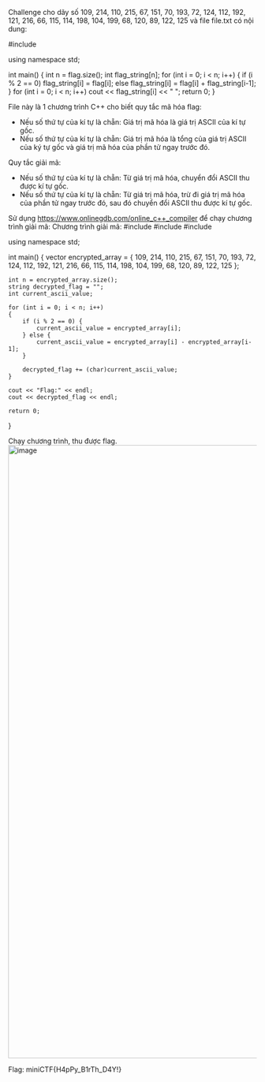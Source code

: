 Challenge cho dãy số 
109, 214, 110, 215, 67, 151, 70, 193, 72, 124, 112, 192, 121, 216, 66, 115, 114, 198, 104, 199, 68, 120, 89, 122, 125
và file file.txt có nội dung:

#include <iostream>

using namespace std;

int main()
{
    int n = flag.size();
    int flag_string[n];
    for (int i = 0; i < n; i++)
    {
        if (i % 2 == 0) flag_string[i] = flag[i];
        else flag_string[i] = flag[i] + flag_string[i-1];
    }
    for (int i = 0; i < n; i++)
        cout << flag_string[i] << " ";
    return 0;
}

File này là 1 chương trình C++ cho biết quy tắc mã hóa flag: 
- Nếu số thứ tự của kí tự là chẵn: Giá trị mã hóa là giá trị ASCII của kí tự gốc.
- Nếu số thứ tự của kí tự là chẵn: Giá trị mã hóa là tổng của giá trị ASCII của ký tự gốc và giá trị mã hóa của phần tử ngay trước đó.

Quy tắc giải mã: 
- Nếu số thứ tự của kí tự là chẵn: Từ giá trị mã hóa, chuyển đổi ASCII thu được kí tự gốc.
- Nếu số thứ tự của kí tự là chẵn: Từ giá trị mã hóa, trừ đi giá trị mã hóa của phần tử ngay trước đó, sau đó chuyển đổi ASCII thu được kí tự gốc.

Sử dụng https://www.onlinegdb.com/online_c++_compiler để chạy chương trình giải mã:
Chương trình giải mã:
#include <iostream>
#include <vector>
#include <string>

using namespace std;

int main()
{
    vector<int> encrypted_array = {
        109, 214, 110, 215, 67, 151, 70, 193, 72, 124, 
        112, 192, 121, 216, 66, 115, 114, 198, 104, 199, 
        68, 120, 89, 122, 125
    };

    int n = encrypted_array.size();
    string decrypted_flag = "";
    int current_ascii_value;

    for (int i = 0; i < n; i++)
    {
        if (i % 2 == 0) {
            current_ascii_value = encrypted_array[i];
        } else {
            current_ascii_value = encrypted_array[i] - encrypted_array[i-1];
        }
        
        decrypted_flag += (char)current_ascii_value;
    }

    cout << "Flag:" << endl;
    cout << decrypted_flag << endl;
    
    return 0;
}

Chạy chương trình, thu được flag.
<img width="1191" height="1244" alt="image" src="https://github.com/user-attachments/assets/8a6d7c54-bd60-454b-a5b3-5fc1fc4fe8eb" />

Flag: miniCTF{H4pPy_B1rTh_D4Y!}

